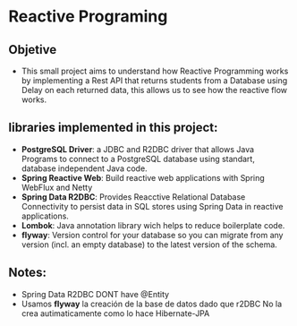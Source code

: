 # Reactive Programing
## Objetive
- This small project aims to understand how Reactive Programming works by implementing a Rest API that returns students from a Database using Delay on each returned data, this allows us to see how the reactive flow works.
## libraries implemented in this project:
  - **PostgreSQL Driver**: a JDBC and R2DBC driver that allows Java Programs to connect to a PostgreSQL database using standart, database independent Java code.
  - **Spring Reactive Web**: Build reactive web applications with Spring WebFlux and Netty
  - **Spring Data R2DBC**: Provides Reacctive Relational Database Connectivity to persist data in SQL stores using Spring Data in reactive applications.
  - **Lombok**: Java annotation library wich helps to reduce boilerplate code.
  - **flyway**: Version control for your database so you can migrate from any version (incl. an empty database) to the latest version of the schema.


## Notes:
- Spring Data R2DBC DONT have @Entity
- Usamos **flyway** la creación de la base de datos dado que r2DBC No la crea autimaticamente como lo hace Hibernate-JPA
